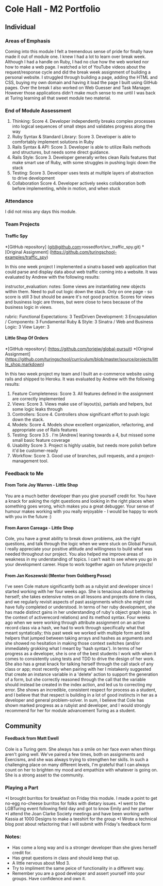 # Cole Hall - M2 Portfolio

## Individual

### Areas of Emphasis
Coming into this module I felt a tremendous sense of pride for finally have made it out of module one.  I knew I had a lot to learn over break week.  Although I had a handle on Ruby, I had no clue how the web worked nor how to make a web page.  I watched a lot of YouTube videos about the request/response cycle and did the break week assignment of building a personal website.  I struggled through building a page, adding the HTML and CSS, buying my own domain and having it load the page I built using GitHub pages.  Over the break I also worked on Web Guesser and Task Manager.  However those applications didn't make much sense to me until I was back at Turing learning all that sweet module two material.  

### End of Module Assessment
1.  Thinking:
Score 4.  Developer independently breaks complex processes into logical sequences of small steps and validates progress along the way
2.  Ruby Syntax & Standard Library:
Score 3.  Developer is able to comfortably implement solutions in Ruby
3. Rails Syntax & API:
Score 3.  Developer is able to utilize Rails methods and structures, but needs some direct guidance.  
4. Rails Style:
Score 3. Developer generally writes clean Rails features that make smart use of Ruby, with some struggles in pushing logic down the stack
5. Testing:
​Score 3. Developer uses tests at multiple layers of abstraction to drive development
6. Collaboration
​Score 4.  Developer actively seeks collaboration both before implementing, while in motion, and when stuck

### Attendance
I did not miss any days this module.

### Team Projects
#### Traffic Spy
*[GitHub repository] (git@github.com:rossedfort/src_traffic_spy.git)
*[Original Assignment] (https://github.com/turingschool-examples/traffic_spy)

In this one week project I implemented a sinatra based web application that could parse and display data about web traffic coming into a website. It was evaluated by Andrew with the following results:

instructor_evaluation:
notes: Some views are instantiating new objects within them. Need to pull out logic down the stack. Only on one page - so score is still 3 but should be aware it's not good practice. Scores for views and business logic are threes, but were close to twos because of the business logic in views.

rubric:
Functional Expectations: 3
TestDriven Development: 3
Encapsulation / Components: 3
Fundamental Ruby & Style: 3
Sinatra / Web and Business Logic: 3
View Layer: 3

#### Little Shop Of Orders
*[GitHub repository] (https://github.com/toriejw/global-pursuit)
*[Original Assignment] (https://github.com/turingschool/curriculum/blob/master/source/projects/little_shop.markdown)

In this two week project my team and I built an e-commerce website using rails and shipped to Heroku.  It was
evaluated by Andrew with the following results:

1.  Feature Completeness:
Score 3.  All features defined in the assignment are correctly implemented
2.  Views:
Score 3.  Views make use of layout(s), partials and helpers, but some logic leaks through
3. Controllers:
Score 4.  Controllers show significant effort to push logic down the stack.  
4. Models:
Score 4. Models show excellent organization, refactoring, and appropriate use of Rails features
5. Testing:
​Score 3.5 . I'm [Andrew] leaning towards a 4, but missed some small basic feature coverage
6. Usability
​Score 3.  Project is highly usable, but needs more polish before it'd be customer-ready
7. Workflow:
Score 3.  Good use of branches, pull requests, and a project-management tool.

### Feedback to Me

#### From Torie Joy Warren - Little Shop
You are a much better developer than you give yourself credit for. You have a knack for asking the right questions and looking in the right places when something goes wrong, which makes you a great debugger. Your sense of humour makes working with you really enjoyable - I would be happy to work with you in the future :)

#### From Aaron Careaga - Little Shop
Cole, you have a great ability to break down problems, ask the right questions, and talk through the logic when we were stuck on Global Pursuit. I really appreciate your positive attitude and willingness to build what was needed throughout our project. You  also helped me improve areas of weakness in my understanding of topics. I can’t wait to see where you go in your development career. Hope to work together again on future projects!

#### From Jan Koszewski (Mentor from Goldberg Posse)
I've seen Cole mature significantly both as a rubyist and developer since I started working with her four weeks ago.  She is tenacious about bettering herself; she takes extensive notes on all lessons and projects done in class, and we regularly revisit aspects of past assignments which she might not have fully completed or understood.  In terms of her ruby development, she has made distinct gains in her understanding of ruby's object graph (esp. in the context of activerecord relations) and its method syntax.  Four weeks ago when we were working through attribute assignment on an active record class via a hash, we had to work through specifically what that meant syntatically; this past week we worked with multiple form and link helpers that jumped between taking arrays and hashes as arguments and she showed no hesitation in making those context switches (and/or immediately grokking what I meant by 'hash syntax').  In terms of her progress as a developer, she is one of the best students I work with when it comes to consistently using tests and TDD to drive the design of her work.  She also has a great knack for talking herself through the call stack of any class or app; most recently when pairing with her I mistakenly suggested that create an instance variable in a 'delete' action to support the generation of a form, but she correctly reasoned through the call that the variable should instead be created in the index action, and led us to correcting my error. She shows an incredible, consistent respect for process as a student, and I believe that that respect is building in a lot of good instincts in her as a developer and general problem-solver.  In sum, I believe that Cole has shown marked progress as a rubyist and developer, and I would strongly recommend for her for module advancement Turing as a student.

## Community

#### Feedback from Matt Ewell
Cole is a Turing gem. She always has a smile on her face even when things aren't going well. We've paired a few times, both on assignments and Exercisms, and she was always trying to strengthen her skills. In such a challenging place on many different levels, I'm grateful that I can always count on her to brighten my mood and empathize with whatever is going on. She is a strong asset to the community.

### Playing a Part
*I brought burritos for breakfast on Friday this module.  I made a point to get no-egg no-cheese burritos for folks with dietary issues.
*I went to the LGBTuring event following field day and got to know Emily and her partner
*I attend the Joan Clarke Society meetings and have been working with Kassia at 1000 Designs to make a teeshirt for the group
*I Wrote a technical blog post about refactoring that I will submit with Friday's feedback form




### Notes: 

* Has come a long way and is a stronger developer than she gives herself credit for.
* Has great questions in class and should keep that up. 
* A little nervous about Mod 3. 
* Try to impliment the same peice of functionality in a different way.
* Remember you are a good developer and assert yourself into your groups. Have confidence and own it. 

